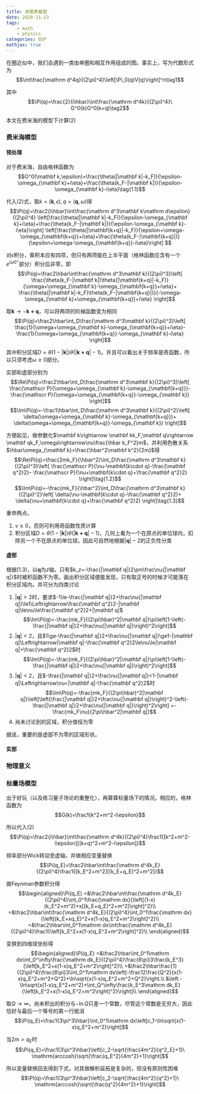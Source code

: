 ```yaml
---
title: 单圈费曼图
date: 2020-11-23
tags:
	- math
	- physics
categories: QSP
mathjax: true
---
```


在圈近似中，我们会遇到一类由单圈和相互作用组成的图。事实上，写为代数形式为
$$\int\frac{\mathrm d^4q}{(2\pi)^4}\left[\Pi_0(q)V(q)\right]^n\tag1$$

其中
$$\Pi(q)=\frac{2}{i\hbar}\int\frac{\mathrm d^4k}{(2\pi)^4}\ G^0(k)G^0(k+q)\tag2$$

本文在费米海的模型下计算(2)

<!--more-->

### 费米海模型

#### 预处理

对于费米海，自由格林函数为
$$G^0(\mathbf k,\epsilon)=\frac{\theta(|\mathbf k|-k_F)}{\epsilon-\omega_{\mathbf k}+i\eta}+\frac{\theta(k_F-|\mathbf k|)}{\epsilon-\omega_{\mathbf k}-i\eta}\tag{1.1}$$

代入(2)式，取$k=(\mathbf k,\epsilon),q=(\mathbf q,\omega)$得
$$\Pi(q)=\frac2{i\hbar}\int\frac{\mathrm d^3\mathbf k\mathrm d\epsilon}{(2\pi)^4}
\left[\frac{\theta(|\mathbf k|-k_F)}{\epsilon-\omega_{\mathbf k}+i\eta}+\frac{\theta(k_F-|\mathbf k|)}{\epsilon-\omega_{\mathbf k}-i\eta}\right]
\left[\frac{\theta(|\mathbf{k+q}|-k_F)}{\epsilon+\omega-\omega_{\mathbf{k+q}}+i\eta}+\frac{\theta(k_F-|\mathbf{k+q}|)}{\epsilon+\omega-\omega_{\mathbf{k+q}}-i\eta}\right]
$$

对$\epsilon$积分，乘积本应有四项，但只有两项能在上半平面（格林函数应含有一个$e^{i\omega 0^+}$部分）积分后非零，即
$$\Pi(q)=\frac2\hbar\int\frac{\mathrm d^3\mathbf k}{(2\pi)^3}\left[
\frac{\theta(k_F-|\mathbf k|)\theta(|\mathbf{k+q}|-k_F)}{\omega+\omega_{\mathbf k}-\omega_{\mathbf{k+q}}+i\eta}+
\frac{\theta(|\mathbf k|-k_F)\theta(k_F-|\mathbf{k+q}|)}{-\omega-\omega_{\mathbf k}+\omega_{\mathbf{k+q}}+i\eta}
\right]$$

取$\mathbf k\rightarrow-\mathbf{k+q}$，可以将两项的阶梯函数变为相同
$$\Pi(q)=\frac2\hbar\int_D\frac{\mathrm d^3\mathbf k}{(2\pi)^3}\left[
\frac{1}{\omega+\omega_{\mathbf k}-\omega_{\mathbf{k+q}}+i\eta}-
\frac{1}{\omega+\omega_{\mathbf{k+q}}-\omega_{\mathbf k}-i\eta}
\right]$$

其中积分区域$D=\theta(1-|\mathbf k|)\theta(|\mathbf{k+q}|-1)$。并且可以看出关于频率是奇函数，所以只须考虑$\omega\ge0$部分。

实部和虚部分别为
$$\Re\Pi(q)=\frac2\hbar\int_D\frac{\mathrm d^3\mathbf k}{(2\pi)^3}\left[
\frac{\mathscr P}{\omega+\omega_{\mathbf k}-\omega_{\mathbf{k+q}}}-
\frac{\mathscr P}{\omega+\omega_{\mathbf{k+q}}-\omega_{\mathbf k}}
\right]$$
$$\Im\Pi(q)=-\frac1\hbar\int_D\frac{\mathrm d^3\mathbf k}{(2\pi)^2}\left[
\delta(\omega+\omega_{\mathbf k}-\omega_{\mathbf{k+q}})+
\delta(\omega+\omega_{\mathbf{k+q}}-\omega_{\mathbf k})
\right]$$

方便起见，做参数化$\mathbf k\rightarrow \mathbf kk_F,\mathbf q\rightarrow \mathbf qk_F,\omega\rightarrow\nu\frac{\hbar k_F^2}m$，并利用色散关系$\hbar\omega_{\mathbf k}=\frac{\hbar^2\mathbf k^2}{2m}$得
$$\Re\Pi(q)=\frac{2mk_F}{\hbar^2}\int_D\frac{\mathrm d^3\mathbf k}{(2\pi)^3}\left[
\frac{\mathscr P}{\nu-\mathbf{k\cdot q}-\frac{\mathbf q^2}2}-
\frac{\mathscr P}{\nu+\mathbf{k\cdot q}+\frac{\mathbf q^2}2}
\right]\tag{1.2}$$
$$\Im\Pi(q)=-\frac{mk_F}{\hbar^2}\int_D\frac{\mathrm d^3\mathbf k}{(2\pi)^2}\left[
\delta(\nu-\mathbf{k\cdot q}-\frac{\mathbf q^2}2)+
\delta(\nu+\mathbf{k\cdot q}+\frac{\mathbf q^2}2)
\right]\tag{1.3}$$

重申两点。

1. $\nu\ge0$，否则可利用奇函数性质计算
2. 积分区域$D=\theta(1-|\mathbf k|)\theta(|\mathbf{k+q}|-1)$，几何上看为一个在原点的单位球内，扣除另一个不在原点的单位球。因此可自然地根据$|\mathbf q|-2$的正负性分类

#### 虚部

根据(1.3)，以$\mathbf q$为$z$轴，只有$k_z=-\frac{|\mathbf q|}2\pm\frac\nu{|\mathbf q|}$时被积函数不为零。画出积分区域便能发现，只有取正号的时候才可能落在积分区域内。并可分为四类讨论

1. $|\mathbf q|>2$时，要求$-1\le-\frac{|\mathbf q|}2+\frac\nu{|\mathbf q|}\le1\Leftrightarrow\frac{\mathbf q^2}2-|\mathbf q|\le\nu\le\frac{\mathbf q^2}2+|\mathbf q|$
$$\Im\Pi(q)=-\frac{mk_F}{(2\pi\hbar)^2|\mathbf q|}\pi\left[1-\left(-\frac{|\mathbf q|}2+\frac\nu{|\mathbf q|}\right)^2\right]$$
2. $|\mathbf q|<2$，且$1\ge-\frac{|\mathbf q|}2+\frac\nu{|\mathbf q|}\ge1-|\mathbf q|\Leftrightarrow|\mathbf q|-\frac{\mathbf q^2}2\le\nu\le|\mathbf q|+\frac{\mathbf q^2}2$时
$$\Im\Pi(q)=-\frac{mk_F}{(2\pi\hbar)^2|\mathbf q|}\pi\left[1-\left(-\frac{|\mathbf q|}2+\frac\nu{|\mathbf q|}\right)^2\right]$$
3. $|\mathbf q|<2$，且$-\frac{|\mathbf q|}2+\frac\nu{|\mathbf q|}<1-|\mathbf q|\Leftrightarrow\nu<|\mathbf q|-\frac{\mathbf q^2}2$时
$$\Im\Pi(q)=-\frac{mk_F}{(2\pi\hbar)^2|\mathbf q|}\left[\left(\frac{|\mathbf q|}2+\frac\nu{|\mathbf q|}\right)^2-\left(-\frac{|\mathbf q|}2+\frac\nu{|\mathbf q|}\right)^2\right]
=-\frac{mk_F\nu}{2\pi\hbar^2|\mathbf q|}$$
4. 尚未讨论到的区域，积分值恒为零

据说，重要的是虚部不为零的区域形状。

#### 实部

### 物理意义

### 标量场模型

出于好玩（以及练习量子场论的重整化），再算算标量场下的情况。相应的，格林函数为
$$G(k)=\frac1{k^2+m^2-i\epsilon}$$

所以代入(2)
$$\Pi(q)=\frac2{i\hbar}\int\frac{\mathrm d^4k}{(2\pi)^4}\frac1{[k^2+m^2-i\epsilon][(k+q)^2+m^2-i\epsilon]}$$

频率部分Wick转动至虚轴，并做相应变量替换
$$\Pi(q_E)=\frac2\hbar\int\frac{\mathrm d^4k_E}{(2\pi)^4}\frac1{[k_E^2+m^2][(k_E+q_E)^2+m^2]}$$

做Feynman参数积分得
$$\begin{aligned}\Pi(q_E)
=&\frac2\hbar\int\frac{\mathrm d^4k_E}{(2\pi)^4}\int_0^1\frac{\mathrm dx}{\left[(1-x)(k_E^2+m^2)+x[(k_E+q_E)^2+m^2]\right]^2}\\
=&\frac2\hbar\int\frac{\mathrm d^4k_E}{(2\pi)^4}\int_0^1\frac{\mathrm dx}{\left[(k_E+xq_E)^2+x(1-x)q_E^2+m^2\right]^2}\\
=&\frac2\hbar\int_0^1\mathrm dx\int\frac{\mathrm d^4k_E}{(2\pi)^4}\frac1{\left[k_E^2+x(1-x)q_E^2+m^2\right]^2}\\
\end{aligned}$$

变换到四维球坐标得
$$\begin{aligned}\Pi(q_E)
=&\frac2\hbar\int_0^1\mathrm dx\int_0^\infty\frac{\mathrm dk_E}{(2\pi)^4}\frac{8\pi}3\frac{k_E^3}{\left[k_E^2+x(1-x)q_E^2+m^2\right]^2}\\
=&\frac2\hbar\frac{1}{(2\pi)^4}\frac{8\pi}3\int_0^1\mathrm dx\left[-\frac12\frac{Q^2}{x(1-x)q_E^2+m^2+Q^2}+\ln\sqrt{x(1-x)q_E^2+m^2+Q^2}\right.\\
&\left.-\ln\sqrt{x(1-x)q_E^2+m^2}+\int_Q^\infty\frac{k_E^3\mathrm dk_E}{\left[k_E^2+x(1-x)q_E^2+m^2\right]^2}\right]\\
\end{aligned}$$

取$Q\rightarrow\infty$，尚未积出的积分与$-\ln Q$只差一个常数，尽管这个常数是无穷大，因此恰好与最后一个等号的第一行抵消
$$\Pi(q_E)=\frac1{3\pi^3\hbar}\int_0^1\mathrm dx\left[c_1-\ln\sqrt{x(1-x)q_E^2+m^2}\right]$$

当$2m>q_E$时
$$\Pi(q_E)=\frac1{3\pi^3\hbar}\left[c_2-\sqrt{\frac{4m^2}{q^2_E}+1}\ \mathrm{arccosh}\sqrt{\frac{q_E^2}{4m^2}+1}\right]$$

所以变量替换回去得到下式，对其做解析延拓是复杂的，但没有原则性困难
$$\Pi(q)=\frac1{3\pi^3\hbar}\left[c_2-\sqrt{\frac{4m^2}{q^2}+1}\ \mathrm{arccosh}\sqrt{\frac{q^2}{4m^2}+1}\right]$$
